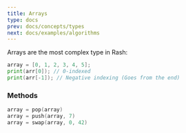 ```yaml
---
title: Arrays 
type: docs
prev: docs/concepts/types
next: docs/examples/algorithms
---
```


Arrays are the most complex type in Rash:

```go {filename=int.rash}
array = [0, 1, 2, 3, 4, 5];
print(arr[0]); // 0-indexed
print(arr[-1]); // Negative indexing (Goes from the end)
```

### Methods

```go {filename=int.rash}
array = pop(array)
array = push(array, 7)
array = swap(array, 0, 42)
```
